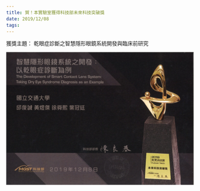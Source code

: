 ```yaml
---
title: 賀！本實驗室獲得科技部未來科技突破獎
date: 2019/12/08
tags:
---
```


獲獎主題： 乾眼症診斷之智慧隱形眼鏡系統開發與臨床前研究

![](/images/post/乾眼症.jpg)
